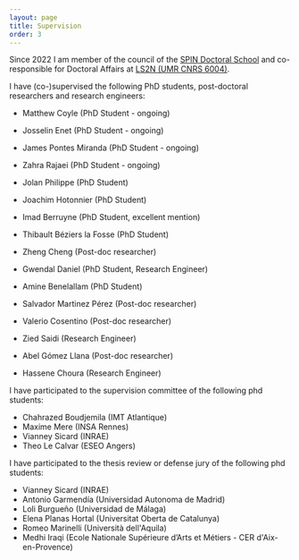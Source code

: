```yaml
---
layout: page
title: Supervision
order: 3
---
```


Since 2022 I am member of the council of the [SPIN Doctoral School](https://ed-spin.doctorat-bretagne.fr/) and co-responsible for Doctoral Affairs at [LS2N (UMR CNRS 6004)](http://www.ls2n.fr/).

I have (co-)supervised the following PhD students, post-doctoral researchers and research engineers:

* Matthew Coyle (PhD Student - ongoing)
* Josselin Enet (PhD Student - ongoing)
* James Pontes Miranda (PhD Student - ongoing)
* Zahra Rajaei (PhD Student - ongoing)

* Jolan Philippe (PhD Student)
* Joachim Hotonnier (PhD Student)
* Imad Berruyne (PhD Student, excellent mention)
* Thibault Béziers la Fosse (PhD Student)
* Zheng Cheng (Post-doc researcher)
* Gwendal Daniel (PhD Student, Research Engineer)
* Amine Benelallam (PhD Student)
* Salvador Martinez Pérez (Post-doc researcher)
* Valerio Cosentino (Post-doc researcher)
* Zied Saidi (Research Engineer)
* Abel Gómez Llana (Post-doc researcher)
* Hassene Choura (Research Engineer)

I have participated to the supervision committee of the following phd students:

* Chahrazed Boudjemila (IMT Atlantique)
* Maxime Mere (INSA Rennes)
* Vianney Sicard (INRAE)
* Theo Le Calvar (ESEO Angers) 

I have participated to the thesis review or defense jury of the following phd students:

* Vianney Sicard (INRAE)
* Antonio Garmendía (Universidad Autonoma de Madrid)
* Loli Burgueño (Universidad de Málaga)
* Elena Planas Hortal (Universitat Oberta de Catalunya)
* Romeo Marinelli (Università dell'Aquila)
* Medhi Iraqi (Ecole Nationale Supérieure d’Arts et Métiers - CER d'Aix-en-Provence)
